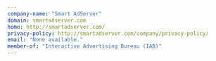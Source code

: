```yaml
---
company-name: "Smart AdServer"
domain: smartadserver.com
home: http://smartadserver.com/
privacy-policy: http://smartadserver.com/company/privacy-policy/
email: "None available."
member-of: "Interactive Advertising Bureau (IAB)"
---
```




